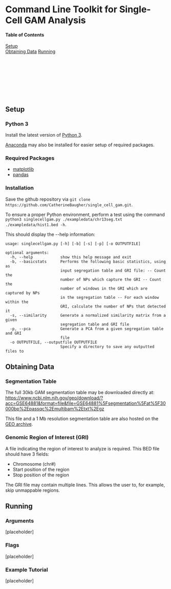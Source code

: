 # Command Line Toolkit for Single-Cell GAM Analysis
#### Table of Contents
[Setup](#setup)  
[Obtaining Data](#data)
[Running](#run)

<br><br><br>

<br><br><br>

<a name="setup"/>

## Setup
### Python 3
Install the latest version of [Python 3](https://www.python.org/downloads/).

[Anaconda](https://www.anaconda.com/distribution/) may also be installed for easier setup of required packages.

### Required Packages
* [matplotlib](https://matplotlib.org/users/installing.html)
* [pandas](https://pandas.pydata.org/pandas-docs/stable/install.html)

### Installation
Save the github repository via `git clone https://github.com/CatherineBaugher/single_cell_gam.git`.

To ensure a proper Python environment, perform a test using the command `python3 singlecellgam.py ./exampledata/chr13seg.txt ./exampledata/hist1.bed -h`.

This should display the --help information:
```
usage: singlecellgam.py [-h] [-b] [-s] [-p] [-o OUTPUTFILE]

optional arguments:
  -h, --help            show this help message and exit
  -b, --basicstats      Performs the following basic statistics, using as
                        input segregation table and GRI file: -- Count the
                        number of NPs which capture the GRI -- Count the
                        number of windows in the GRI which are captured by NPs
                        in the segregation table -- For each window within the
                        GRI, calculate the number of NPs that detected it
  -s, --similarity      Generate a normalized similarity matrix from a given
                        segregation table and GRI file
  -p, --pca             Generate a PCA from a given segregation table and GRI
                        file
  -o OUTPUTFILE, --outputfile OUTPUTFILE
                        Specify a directory to save any outputted files to
```

<a name="data"/>

## Obtaining Data
### Segmentation Table
The full 30kb GAM segmentation table may be downloaded directly at: https://www.ncbi.nlm.nih.gov/geo/download/?acc=GSE64881&format=file&file=GSE64881%5Fsegmentation%5Fat%5F30000bp%2Epassqc%2Emultibam%2Etxt%2Egz

This file and a 1 Mb resolution segmentation table are also hosted on the [GEO archive](https://www.ncbi.nlm.nih.gov/geo/query/acc.cgi?acc=GSE64881).

### Genomic Region of Interest (GRI)
A file indicating the region of interest to analyze is required. This BED file should have 3 fields:
* Chromosome (chr#)
* Start position of the region
* Stop position of the region

The GRI file may contain multiple lines. This allows the user to, for example, skip unmappable regions.

<a name="run"/>

## Running
### Arguments
[placeholder]

### Flags
[placeholder]

### Example Tutorial
[placeholder]
